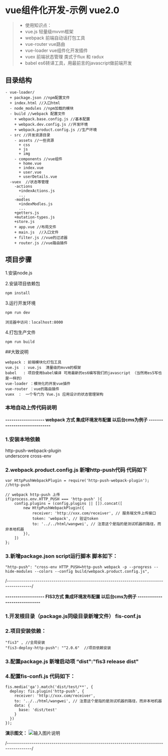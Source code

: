 # vue组件化开发-示例  vue2.0

>  * 使用知识点：
>  * vue.js           轻量级mvvm框架
>  * webpack          前端自动话打包工具
>  * vue-router       vue路由
>  * vue-loader       vue组件化开发插件
>  * vuex             前端状态管理 类式于flux 和 radux
>  * babel            es6转译工具，用最前言的javascript做前端开发


## 目录结构

```
- vue-loader/
  + package.json //npm配置文件
  + index.html //入口html
  - node_modules //npm加载的模块
  - build //webpack 配置文件
    + webpack.base.config.js //基本配置
    + webpack.dev.config.js //开发环境
    + webpack.product.config.js //生产环境
  - src //开发资源目录
    - assets //一些资源
      + css  
      + js
      + img
    - components //vue组件
      + home.vue 
      + index.vue
      + user.vue
      + userDetails.vue
  -vuex  //状态等管理
    -actions  
      +indexActions.js
      ...
    -modles
      +indexModles.js
      ...
    +getters.js
    +mutation-types.js
    +store.js
    + app.vue //布局文件
    + main.js  //入口文件
    + filter.js //vue的过滤器
    + router.js //vue路由插件

```

## 项目步骤

1.安装node.js

2.安装项目依赖包

```
npm install
```

3.运行开发环境

```
npm run dev 
```

```
浏览器中访问：localhost:8000
```


4.打包生产文件

```
npm run build
``` 

##大致说明

```
webpack : 前端模块化打包工具
vue.js  : vue.js  清量级的mvvm的框架
babel   : 项目使用babel编译 可用最新的es6编写我们的javascript （当然用es5写也是一样的）
vue-loader ：模块化的开发vue插件
vue-router ：vue的路由插件
vuex  :  一个专门为 Vue.js 应用设计的状态管理架构
```





### 本地自动上传代码说明

**------------------- **webpack 方式 集成环境发布配置   以后台cms为例子** -----------------------------**
### 1.安装本地依赖  
  http-push-webpack-plugin    
  underscore
  cross-env


### 2.webpack.product.config.js  新增http-push代码 代码如下

```
var HttpPushWebpackPlugin = require('http-push-webpack-plugin');  //http-push

// webpack http-push 上传
if(process.env.HTTP_PUSH === 'http-push' ){
    config.plugins = (config.plugins || []).concat([
        new HttpPushWebpackPlugin({
            receiver: 'http://xxx.com/receiver', // 服务端文件上传接口
            token: 'webpack', // 验证token
            to: '../../html/wangwei', // 注意这个是指的是测试机器的路径，而非本地机器
        }),
    ])
};

```
### 3.新增package.json  script运行脚本 脚本如下：

```
"http-push": "cross-env HTTP_PUSH=http-push webpack -p --progress --hide-modules --colors --config build/webpack.product.config.js",

```
/*------------------------------------------------------------------------------------------*/




**------------------- **FIS3方式 集成环境发布配置   以后台cms为例子** -----------------------------**
### 1.开发根目录（package.js同级目录新增文件） fis-conf.js


### 2.项目安装依赖：
 
    "fis3" , //全局安装  
    "fis3-deploy-http-push": "^2.0.6"  //项目依赖安装


### 3.配置package.js  新增启动项   “dist":"fis3 release dist"


### 4.配置fis-confi.js  代码如下：

```
fis.media('qa').match('dist/test/**', {
  deploy: fis.plugin('http-push', {
    receiver: 'http://xxx.com/receiver',
    to: '../../html/wangwei', // 注意这个是指的是测试机器的路径，而非本地机器
    data: {
      base: 'dist/test'
    }
  })
});

```
 **演示图文：** 
![输入图片说明](http://git.oschina.net/uploads/images/2017/0320/172324_5885af35_818875.png "在这里输入图片标题")

/*------------------------------------------------------------------------------------------*/


